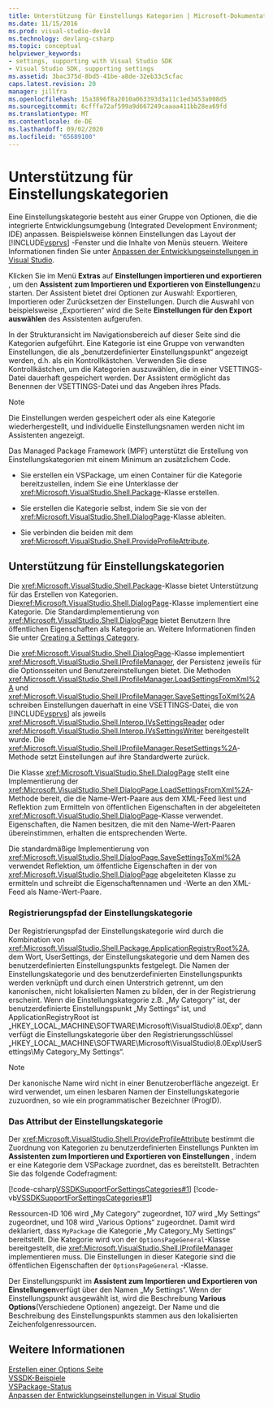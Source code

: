 ```yaml
---
title: Unterstützung für Einstellungs Kategorien | Microsoft-Dokumentation
ms.date: 11/15/2016
ms.prod: visual-studio-dev14
ms.technology: devlang-csharp
ms.topic: conceptual
helpviewer_keywords:
- settings, supporting with Visual Studio SDK
- Visual Studio SDK, supporting settings
ms.assetid: 3bac375d-8bd5-41be-a8de-32eb33c5cfac
caps.latest.revision: 20
manager: jillfra
ms.openlocfilehash: 15a3896f8a2010a063393d3a11c1ed3453a008d5
ms.sourcegitcommit: 6cfffa72af599a9d667249caaaa411bb28ea69fd
ms.translationtype: MT
ms.contentlocale: de-DE
ms.lasthandoff: 09/02/2020
ms.locfileid: "65689100"
---
```

# <a name="support-for-settings-categories"></a>Unterstützung für Einstellungskategorien
Eine Einstellungskategorie besteht aus einer Gruppe von Optionen, die die integrierte Entwicklungsumgebung (Integrated Development Environment; IDE) anpassen. Beispielsweise können Einstellungen das Layout der [!INCLUDE[vsprvs](../includes/vsprvs-md.md)] -Fenster und die Inhalte von Menüs steuern. Weitere Informationen finden Sie unter [Anpassen der Entwicklungseinstellungen in Visual Studio](https://msdn.microsoft.com/22c4debb-4e31-47a8-8f19-16f328d7dcd3).  
  
 Klicken Sie im Menü **Extras** auf **Einstellungen importieren und exportieren** , um den **Assistent zum Importieren und Exportieren von Einstellungen**zu starten. Der Assistent bietet drei Optionen zur Auswahl: Exportieren, Importieren oder Zurücksetzen der Einstellungen. Durch die Auswahl von beispielsweise „Exportieren“ wird die Seite **Einstellungen für den Export auswählen** des Assistenten aufgerufen.  
  
 In der Strukturansicht im Navigationsbereich auf dieser Seite sind die Kategorien aufgeführt. Eine Kategorie ist eine Gruppe von verwandten Einstellungen, die als „benutzerdefinierter Einstellungspunkt“ angezeigt werden, d.h. als ein Kontrollkästchen. Verwenden Sie diese Kontrollkästchen, um die Kategorien auszuwählen, die in einer VSETTINGS-Datei dauerhaft gespeichert werden. Der Assistent ermöglicht das Benennen der VSETTINGS-Datei und das Angeben ihres Pfads.  
  
> [!NOTE]
> Die Einstellungen werden gespeichert oder als eine Kategorie wiederhergestellt, und individuelle Einstellungsnamen werden nicht im Assistenten angezeigt.  
  
 Das Managed Package Framework (MPF) unterstützt die Erstellung von Einstellungskategorien mit einem Minimum an zusätzlichem Code.  
  
- Sie erstellen ein VSPackage, um einen Container für die Kategorie bereitzustellen, indem Sie eine Unterklasse der <xref:Microsoft.VisualStudio.Shell.Package>-Klasse erstellen.  
  
- Sie erstellen die Kategorie selbst, indem Sie sie von der <xref:Microsoft.VisualStudio.Shell.DialogPage>-Klasse ableiten.  
  
- Sie verbinden die beiden mit dem <xref:Microsoft.VisualStudio.Shell.ProvideProfileAttribute>.  
  
## <a name="support-for-settings-categories"></a>Unterstützung für Einstellungskategorien  
 Die <xref:Microsoft.VisualStudio.Shell.Package>-Klasse bietet Unterstützung für das Erstellen von Kategorien. Die<xref:Microsoft.VisualStudio.Shell.DialogPage>-Klasse implementiert eine Kategorie. Die Standardimplementierung von <xref:Microsoft.VisualStudio.Shell.DialogPage> bietet Benutzern Ihre öffentlichen Eigenschaften als Kategorie an. Weitere Informationen finden Sie unter [Creating a Settings Category](../extensibility/creating-a-settings-category.md).  
  
 Die <xref:Microsoft.VisualStudio.Shell.DialogPage>-Klasse implementiert <xref:Microsoft.VisualStudio.Shell.IProfileManager>, der Persistenz jeweils für die Optionsseiten und Benutzereinstellungen bietet. Die Methoden <xref:Microsoft.VisualStudio.Shell.IProfileManager.LoadSettingsFromXml%2A> und <xref:Microsoft.VisualStudio.Shell.IProfileManager.SaveSettingsToXml%2A> schreiben Einstellungen dauerhaft in eine VSETTINGS-Datei, die von [!INCLUDE[vsprvs](../includes/vsprvs-md.md)] als jeweils <xref:Microsoft.VisualStudio.Shell.Interop.IVsSettingsReader> oder <xref:Microsoft.VisualStudio.Shell.Interop.IVsSettingsWriter> bereitgestellt wurde. Die <xref:Microsoft.VisualStudio.Shell.IProfileManager.ResetSettings%2A>-Methode setzt Einstellungen auf ihre Standardwerte zurück.  
  
 Die Klasse <xref:Microsoft.VisualStudio.Shell.DialogPage> stellt eine Implementierung der <xref:Microsoft.VisualStudio.Shell.DialogPage.LoadSettingsFromXml%2A>-Methode bereit, die die Name-Wert-Paare aus dem XML-Feed liest und Reflektion zum Ermitteln von öffentlichen Eigenschaften in der abgeleiteten <xref:Microsoft.VisualStudio.Shell.DialogPage>-Klasse verwendet. Eigenschaften, die Namen besitzen, die mit den Name-Wert-Paaren übereinstimmen, erhalten die entsprechenden Werte.  
  
 Die standardmäßige Implementierung von <xref:Microsoft.VisualStudio.Shell.DialogPage.SaveSettingsToXml%2A> verwendet Reflektion, um öffentliche Eigenschaften in der von <xref:Microsoft.VisualStudio.Shell.DialogPage> abgeleiteten Klasse zu ermitteln und schreibt die Eigenschaftennamen und -Werte an den XML-Feed als Name-Wert-Paare.  
  
### <a name="settings-category-registry-path"></a>Registrierungspfad der Einstellungskategorie  
 Der Registrierungspfad der Einstellungskategorie wird durch die Kombination von <xref:Microsoft.VisualStudio.Shell.Package.ApplicationRegistryRoot%2A>, dem Wort, UserSettings, der Einstellungskategorie und dem Namen des benutzerdefinierten Einstellungspunkts festgelegt. Die Namen der Einstellungskategorie und des benutzerdefinierten Einstellungspunkts werden verknüpft und durch einen Unterstrich getrennt, um den kanonischen, nicht lokalisierten Namen zu bilden, der in der Registrierung erscheint. Wenn die Einstellungskategorie z.B. „My Category“ ist, der benutzerdefinierte Einstellungspunkt „My Settings“ ist, und ApplicationRegistryRoot ist „HKEY_LOCAL_MACHINE\SOFTWARE\Microsoft\VisualStudio\8.0Exp“, dann verfügt die Einstellungskategorie über den Registrierungsschlüssel „HKEY_LOCAL_MACHINE\SOFTWARE\Microsoft\VisualStudio\8.0Exp\UserSettings\My Category_My Settings“.  
  
> [!NOTE]
> Der kanonische Name wird nicht in einer Benutzeroberfläche angezeigt. Er wird verwendet, um einen lesbaren Namen der Einstellungskategorie zuzuordnen, so wie ein programmatischer Bezeichner (ProgID).  
  
### <a name="settings-category-attribute"></a>Das Attribut der Einstellungskategorie  
 Der <xref:Microsoft.VisualStudio.Shell.ProvideProfileAttribute> bestimmt die Zuordnung von Kategorien zu benutzerdefinierten Einstellungs Punkten im **Assistenten zum Importieren und Exportieren von Einstellungen** , indem er eine Kategorie dem VSPackage zuordnet, das es bereitstellt. Betrachten Sie das folgende Codefragment:  
  
 [!code-csharp[VSSDKSupportForSettingsCategories#1](../snippets/csharp/VS_Snippets_VSSDK/vssdksupportforsettingscategories/cs/vssdksupportforsettingscategoriespackage.cs#1)]
 [!code-vb[VSSDKSupportForSettingsCategories#1](../snippets/visualbasic/VS_Snippets_VSSDK/vssdksupportforsettingscategories/vb/vssdksupportforsettingscategoriespackage.vb#1)]  
  
 Ressourcen-ID 106 wird „My Category“ zugeordnet, 107 wird „My Settings“ zugeordnet, und 108 wird „Various Options“ zugeordnet. Damit wird deklariert, dass `MyPackage` die Kategorie „My Category_My Settings“ bereitstellt. Die Kategorie wird von der `OptionsPageGeneral`-Klasse bereitgestellt, die <xref:Microsoft.VisualStudio.Shell.IProfileManager> implementieren muss. Die Einstellungen in dieser Kategorie sind die öffentlichen Eigenschaften der `OptionsPageGeneral` -Klasse.  
  
 Der Einstellungspunkt im **Assistent zum Importieren und Exportieren von Einstellungen**verfügt über den Namen „My Settings“. Wenn der Einstellungspunkt ausgewählt ist, wird die Beschreibung **Various Options**(Verschiedene Optionen) angezeigt. Der Name und die Beschreibung des Einstellungspunkts stammen aus den lokalisierten Zeichenfolgenressourcen.  
  
## <a name="see-also"></a>Weitere Informationen  
 [Erstellen einer Options Seite](../extensibility/creating-an-options-page.md)   
 [VSSDK-Beispiele](../misc/vssdk-samples.md)   
 [VSPackage-Status](../misc/vspackage-state.md)   
 [Anpassen der Entwicklungseinstellungen in Visual Studio](https://msdn.microsoft.com/22c4debb-4e31-47a8-8f19-16f328d7dcd3)